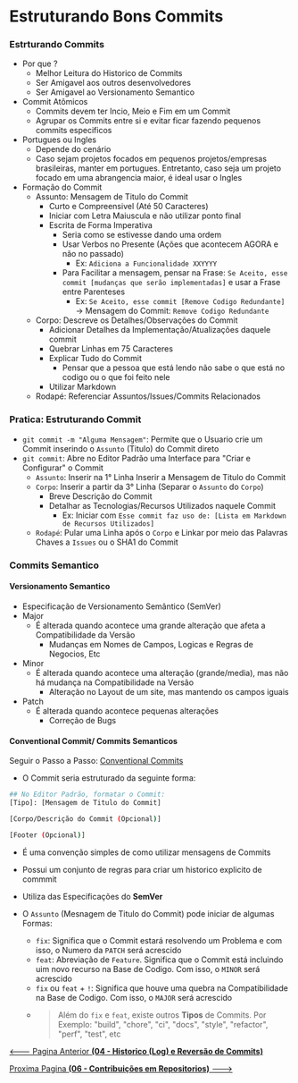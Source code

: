 # Estruturando Bons Commits

### Estrturando Commits

- Por que ?
  - Melhor Leitura do Historico de Commits
  - Ser Amigavel aos outros desenvolvedores
  - Ser Amigavel ao Versionamento Semantico
- Commit Atômicos
  - Commits devem ter Incio, Meio e Fim em um Commit
  - Agrupar os Commits entre si e evitar ficar fazendo pequenos commits especificos
- Portugues ou Ingles
  - Depende do cenário
  - Caso sejam projetos focados em pequenos projetos/empresas brasileiras, manter em portugues. Entretanto, caso seja um projeto focado em uma abrangencia maior, é ideal usar o Ingles
- Formação do Commit
  - Assunto: Mensagem de Titulo do Commit
    - Curto e Compreensivel (Até 50 Caracteres)
    - Iniciar com Letra Maiuscula e não utilizar ponto final
    - Escrita de Forma Imperativa
      - Seria como se estivesse dando uma ordem
      - Usar Verbos no Presente (Ações que acontecem AGORA e não no passado)
        - Ex: ``Adiciona a Funcionalidade XXYYYY``
      - Para Facilitar a mensagem, pensar na Frase: ``Se Aceito, esse commit [mudanças que serão implementadas]`` e usar a Frase entre Parenteses
        -  Ex: ``Se Aceito, esse commit [Remove Codigo Redundante]`` -> Mensagem do Commit: ``Remove Codigo Redundante``
  - Corpo: Descreve os Detalhes/Observações do Commit
    - Adicionar Detalhes da Implementação/Atualizações daquele commit
    - Quebrar Linhas em 75 Caracteres
    - Explicar Tudo do Commit
      - Pensar que a pessoa que está lendo não sabe o que está no codigo ou o que foi feito nele
    - Utilizar Markdown
  - Rodapé: Referenciar Assuntos/Issues/Commits Relacionados

### Pratica: Estruturando Commit

- ``git commit -m "Alguma Mensagem"``: Permite que o Usuario crie um Commit inserindo o ``Assunto`` (Titulo) do Commit direto
- ``git commit``: Abre no Editor Padrão uma Interface para "Criar e Configurar" o Commit
  - ``Assunto``: Inserir na 1° Linha Inserir a Mensagem de Titulo do Commit
  - ``Corpo``: Inserir a partir da 3° Linha (Separar o ``Assunto`` do ``Corpo``)
    - Breve Descrição do Commit
    - Detalhar as Tecnologias/Recursos Utilizados naquele Commit
      - Ex: Iniciar com ``Esse commit faz uso de: [Lista em Markdown de Recursos Utilizados]``
  - ``Rodapé``: Pular uma Linha após o ``Corpo`` e Linkar por meio das Palavras Chaves a ``Issues`` ou o SHA1 do Commit


### Commits Semantico

#### Versionamento Semantico

- Especificação de Versionamento Semântico (SemVer)
- Major
  - É alterada quando acontece uma grande alteração que afeta a Compatibilidade da Versão
    - Mudanças em Nomes de Campos, Logicas e Regras de Negocios, Etc
- Minor
  - É alterada quando acontece uma alteração (grande/media), mas não há mudança na Compatibilidade na Versão
    - Alteração no Layout de um site, mas mantendo os campos iguais
- Patch
  - É alterada quando acontece pequenas alterações
    - Correção de Bugs

#### Conventional Commit/ Commits Semanticos

Seguir o Passo a Passo: [Conventional Commits](https://www.conventionalcommits.org/pt-br/)

- O Commit seria estruturado da seguinte forma:
```bash
## No Editor Padrão, formatar o Commit:
[Tipo]: [Mensagem de Titulo do Commit]

[Corpo/Descrição do Commit (Opcional)]

[Footer (Opcional)]
```

- É uma convenção simples de como utilizar mensagens de Commits
- Possui um conjunto de regras para criar um historico explicito de commmit
- Utiliza das Especificações do **SemVer**

- O ``Assunto`` (Mesnagem de Titulo do Commit) pode iniciar de algumas Formas:
  - ``fix``: Significa que o Commit estará resolvendo um Problema e com isso, o Numero da ``PATCH`` será acrescido
  - ``feat``: Abreviação de ``Feature``. Significa que o Commit está incluindo uim novo recurso na Base de Codigo. Com isso, o ``MINOR`` será acrescido
  - ``fix`` ou ``feat`` + ``!``: Significa que houve uma quebra na Compatibilidade na Base de Codigo. Com isso, o ``MAJOR`` será acrescido
  - > Além do ``fix`` e ``feat``, existe outros **Tipos** de Commits. Por Exemplo: "build", "chore", "ci", "docs", "style", "refactor", "perf", "test", etc


[<--- Pagina Anterior **(04 - Historico (Log) e Reversão de Commits)**](04_Log_Reversão.md)

[Proxima Pagina **(06 - Contribuições em Repositorios)** --->](06_Contribuicoes.md)
